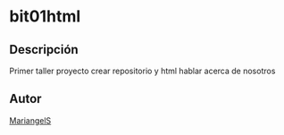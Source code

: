 # bit01html

## Descripción
Primer taller proyecto crear repositorio y html hablar acerca de nosotros

## Autor
[MariangelS](http://Wa.me/+573242056137)
